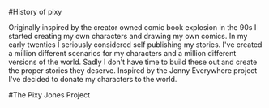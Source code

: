 #History of pixy

Originally inspired by the creator owned comic book explosion in the 90s I started creating my own characters and drawing my own comics. In my early twenties I seriously considered self publishing my stories. I've created a million different scenarios for my characters and a million different versions of the world. Sadly I don't have time to build these out and create the proper stories they deserve. Inspired by the Jenny Everywhere project I've decided to donate my characters to the world.

#The Pixy Jones Project

